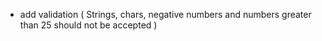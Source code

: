 - add validation ( Strings, chars, negative numbers and numbers greater than 25 should not be accepted )

